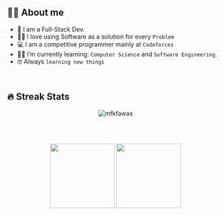 ## :sassy_man:  About me
- :school: I am a Full-Stack Dev.
- :technologist: I love using Software as a solution for every `Problem`
- :computer: I am a competitive programmer mainly at `Codeforces`
- :student: I’m currently learning: `Computer Science` and `Software Engineering`.
- :nerd_face: Always `learning new things`

<br>

## 🔥 Streak Stats
<p align="center"><img src="https://github-readme-streak-stats.herokuapp.com/?user=mfkfawas&theme=algolia" alt="mfkfawas" /></p>

<br>
<br>

<p align= "center">
  <img height= "150" src="https://github-readme-stats.vercel.app/api?username=mfkfawas&theme=react&show_icons=true&include_all_commits=true" />
  <img height= "150" src="https://github-readme-stats.vercel.app/api/top-langs/?username=mfkfawas&theme=react&layout=compact&count=8" />
</p>
